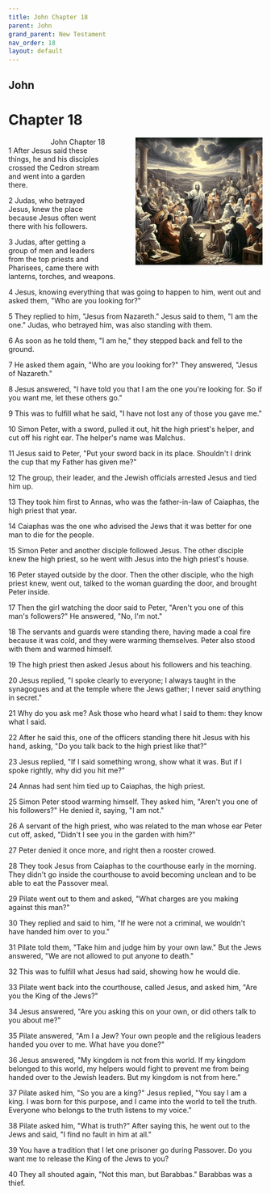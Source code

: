 ```yaml
---
title: John Chapter 18
parent: John
grand_parent: New Testament
nav_order: 18
layout: default
---
```


## John

# Chapter 18

<div style="clear: both; text-align: right;">
    <img src="/assets/Image/John/500/18.jpg" alt="John Chapter 18" class="chapter-image" style="max-width: 50%; height: auto; float: right; margin: 0 0 10px 10px; padding-left: 10%;">
    <figcaption style="font-size: 14px;">John Chapter 18</figcaption>
</div>
1 After Jesus said these things, he and his disciples crossed the Cedron stream and went into a garden there.

2 Judas, who betrayed Jesus, knew the place because Jesus often went there with his followers.

3 Judas, after getting a group of men and leaders from the top priests and Pharisees, came there with lanterns, torches, and weapons.

4 Jesus, knowing everything that was going to happen to him, went out and asked them, "Who are you looking for?"

5 They replied to him, "Jesus from Nazareth." Jesus said to them, "I am the one." Judas, who betrayed him, was also standing with them.

6 As soon as he told them, "I am he," they stepped back and fell to the ground.

7 He asked them again, "Who are you looking for?" They answered, "Jesus of Nazareth."

8 Jesus answered, "I have told you that I am the one you're looking for. So if you want me, let these others go."

9 This was to fulfill what he said, "I have not lost any of those you gave me."

10 Simon Peter, with a sword, pulled it out, hit the high priest's helper, and cut off his right ear. The helper's name was Malchus.

11 Jesus said to Peter, "Put your sword back in its place. Shouldn't I drink the cup that my Father has given me?"

12 The group, their leader, and the Jewish officials arrested Jesus and tied him up.

13 They took him first to Annas, who was the father-in-law of Caiaphas, the high priest that year.

14 Caiaphas was the one who advised the Jews that it was better for one man to die for the people.

15 Simon Peter and another disciple followed Jesus. The other disciple knew the high priest, so he went with Jesus into the high priest's house.

16 Peter stayed outside by the door. Then the other disciple, who the high priest knew, went out, talked to the woman guarding the door, and brought Peter inside.

17 Then the girl watching the door said to Peter, "Aren't you one of this man's followers?" He answered, "No, I'm not."

18 The servants and guards were standing there, having made a coal fire because it was cold, and they were warming themselves. Peter also stood with them and warmed himself.

19 The high priest then asked Jesus about his followers and his teaching.

20 Jesus replied, "I spoke clearly to everyone; I always taught in the synagogues and at the temple where the Jews gather; I never said anything in secret."

21 Why do you ask me? Ask those who heard what I said to them: they know what I said.

22 After he said this, one of the officers standing there hit Jesus with his hand, asking, "Do you talk back to the high priest like that?"

23 Jesus replied, "If I said something wrong, show what it was. But if I spoke rightly, why did you hit me?"

24 Annas had sent him tied up to Caiaphas, the high priest.

25 Simon Peter stood warming himself. They asked him, "Aren't you one of his followers?" He denied it, saying, "I am not."

26 A servant of the high priest, who was related to the man whose ear Peter cut off, asked, "Didn't I see you in the garden with him?"

27 Peter denied it once more, and right then a rooster crowed.

28 They took Jesus from Caiaphas to the courthouse early in the morning. They didn't go inside the courthouse to avoid becoming unclean and to be able to eat the Passover meal.

29 Pilate went out to them and asked, "What charges are you making against this man?"

30 They replied and said to him, "If he were not a criminal, we wouldn't have handed him over to you."

31 Pilate told them, "Take him and judge him by your own law." But the Jews answered, "We are not allowed to put anyone to death."

32 This was to fulfill what Jesus had said, showing how he would die.

33 Pilate went back into the courthouse, called Jesus, and asked him, "Are you the King of the Jews?"

34 Jesus answered, "Are you asking this on your own, or did others talk to you about me?"

35 Pilate answered, "Am I a Jew? Your own people and the religious leaders handed you over to me. What have you done?"

36 Jesus answered, "My kingdom is not from this world. If my kingdom belonged to this world, my helpers would fight to prevent me from being handed over to the Jewish leaders. But my kingdom is not from here."

37 Pilate asked him, "So you are a king?" Jesus replied, "You say I am a king. I was born for this purpose, and I came into the world to tell the truth. Everyone who belongs to the truth listens to my voice."

38 Pilate asked him, "What is truth?" After saying this, he went out to the Jews and said, "I find no fault in him at all."

39 You have a tradition that I let one prisoner go during Passover. Do you want me to release the King of the Jews to you?

40 They all shouted again, "Not this man, but Barabbas." Barabbas was a thief.


